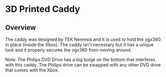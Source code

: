 # 3D Printed Caddy

## Overview

The caddy was designed by TEK Nemesis and it is used to hold the ogx360 in place (inside the Xbox).  The caddy isn't necessary but it has a unique look and it properly secures the ogx360 from moving around.

Note:  The Philips DVD Drive has a big bulge on the bottom that interferes with this caddy.  The Philips drive can be swapped with any other DVD drive that comes with the Xbox.
